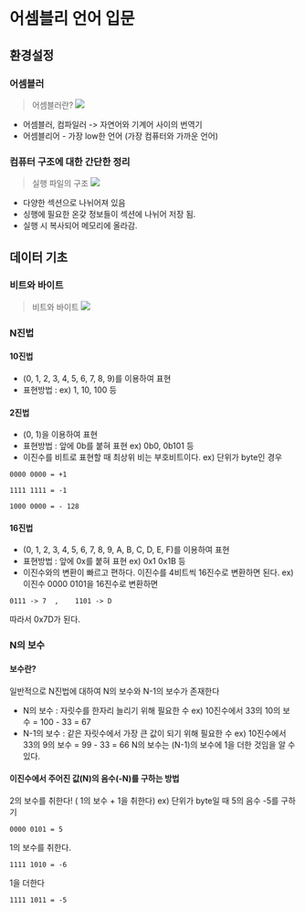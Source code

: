 # 어셈블리 언어 입문
## 환경설정
### 어셈블러
> 어셈블러란?
![](http://www.kwangsiklee.com/wp-content/uploads/direct/compiler/border/compiler0200.png)

- 어셈블러, 컴파일러 -> 자연어와 기계어 사이의 번역기
- 어셈블리어 - 가장 low한 언어 (가장 컴퓨터와 가까운 언어)

### 컴퓨터 구조에 대한 간단한 정리
>실행 파일의 구조
![](https://mblogthumb-phinf.pstatic.net/20130609_171/cor2quard_1370767395360NYXOX_PNG/1.png?type=w2)

- 다양한 섹션으로 나뉘어져 있음
- 싱행에 필요한 온갖 정보들이 섹션에 나뉘어 저장 됨.
- 실행 시 복사되어 메모리에 올라감.

## 데이터 기초
### 비트와 바이트
> 비트와 바이트
![](https://img.samsungsemiconstory.com/kr/wp-content/uploads/2021/05/byte_words_20200710_01.jpeg)

### N진법
#### 10진법
- (0, 1, 2, 3, 4, 5, 6, 7, 8, 9)를 이용하여 표현
- 표현방법 : ex) 1, 10, 100 등
#### 2진법
- (0, 1)을 이용하여 표현
- 표현방법 : 앞에 0b를 붙혀 표현 ex) 0b0, 0b101 등
- 이진수를 비트로 표현할 때 최상위 비는 부호비트이다.
ex) 단위가 byte인 경우
```
0000 0000 = +1
```
```
1111 1111 = -1
```
```
1000 0000 = - 128
```
#### 16진법
- (0, 1, 2, 3, 4, 5, 6, 7, 8, 9, A, B, C, D, E, F)를 이용하여 표현
- 표현방법 : 앞에 0x를 붙혀 표현 ex) 0x1 0x1B 등
- 이진수와의 변환이 빠르고 편하다. 이진수를 4비트씩 16진수로 변환하면 된다.
ex) 이진수 0000 0101을 16진수로 변환하면
```
0111 -> 7  ,    1101 -> D
```
따라서 0x7D가 된다.
### N의 보수
#### 보수란?
일반적으로 N진법에 대하여 N의 보수와 N-1의 보수가 존재한다
- N의 보수 : 자릿수를 한자리 늘리기 위해 필요한 수
ex) 10진수에서 33의 10의 보수 = 100 - 33 = 67
- N-1의 보수 : 같은 자릿수에서 가장 큰 값이 되기 위해 필요한 수
ex) 10진수에서 33의 9의 보수 = 99 - 33 = 66
N의 보수는 (N-1)의 보수에 1을 더한 것임을 알 수 있다.
#### 이진수에서 주어진 값(N)의 음수(-N)를 구하는 방법
2의 보수를 취한다! ( 1의 보수 + 1을 취한다)
ex) 단위가 byte일 때 5의 음수 -5를 구하기
```
0000 0101 = 5
```
1의 보수를 취한다.
```
1111 1010 = -6
```
1을 더한다
```
1111 1011 = -5
```